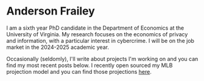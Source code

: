 # Anderson Frailey

I am a sixth year PhD candidate in the Department of Economics at the University of Virginia. My research focuses on the economics of privacy and information, with a particular interest in cybercrime. I will be on the job market in the 2024-2025 academic year.

Occasionally (seldomly), I'll write about projects I'm working on and you can find my most recent posts below. I recently open sourced my MLB projection model and you can find those projections [here](https://andersonfrailey.github.io/mlb-projections).